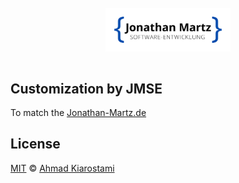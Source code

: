 <h1 align="center">
  <br>
  <a href="https://github.com/akiarostami/sveltekit-tailwind-blog-starter"><img src="static/jmse-logo.svg" alt="Sveltekit Tailwind Blog Starter" width="200" style="margin-bottom: 10px"></a>
  <br>
</h1>

## Customization by JMSE

To match the <a href="https://www.Jonathan-Martz.de" target="_blank"> Jonathan-Martz.de </a>

## License

[MIT](https://github.com/akiarostami/sveltekit-tailwind-blog-starter/blob/master/LICENSE) © [Ahmad Kiarostami](https://www.ahmadkiarostami.com)
